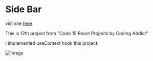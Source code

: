 # Side Bar

vist site [here](https://navbar-ca.netlify.app/)

This is 12th project from "Code 15 React Projects by Coding Addict"

I implemented useContext hook this project.

![image](https://user-images.githubusercontent.com/61234787/124072829-2c19c280-d9f6-11eb-965c-44474e786307.png)
